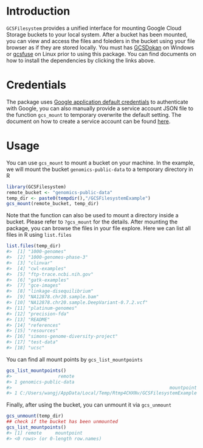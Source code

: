 
# Introduction

`GCSFilesystem` provides a unified interface for mounting Google Cloud
Storage buckets to your local system. After a bucket has been mounted,
you can view and access the files and foleders in the bucket using your
file browser as if they are stored locally. You must has
[GCSDokan](https://github.com/Jiefei-Wang/GCSDokan) on Windows or
[gcsfuse](https://github.com/GoogleCloudPlatform/gcsfuse) on Linux prior
to using this package. You can find documents on how to install the
dependencies by clicking the links above.

# Credentials

The package uses [Google application default
credentials](https://cloud.google.com/docs/authentication/production) to
authenticate with Google, you can also manually provide a service
account JSON file to the function `gcs_mount` to temporary overwrite the
default setting. The document on how to create a service account can be
found
[here](https://cloud.google.com/docs/authentication/production#create_service_account).

# Usage

You can use `gcs_mount` to mount a bucket on your machine. In the
example, we will mount the bucket `genomics-public-data` to a temporary
directory in R

``` r
library(GCSFilesystem)
remote_bucket <- "genomics-public-data"
temp_dir <- paste0(tempdir(),"/GCSFilesystemExample")
gcs_mount(remote_bucket, temp_dir)
```

Note that the function can also be used to mount a directory inside a
bucket. Please refer to `?gcs_mount` for the details. After mounting the
package, you can browse the files in your file explore. Here we can list
all files in R using `list.files`

``` r
list.files(temp_dir)
#>  [1] "1000-genomes"                              
#>  [2] "1000-genomes-phase-3"                      
#>  [3] "clinvar"                                   
#>  [4] "cwl-examples"                              
#>  [5] "ftp-trace.ncbi.nih.gov"                    
#>  [6] "gatk-examples"                             
#>  [7] "gce-images"                                
#>  [8] "linkage-disequilibrium"                    
#>  [9] "NA12878.chr20.sample.bam"                  
#> [10] "NA12878.chr20.sample.DeepVariant-0.7.2.vcf"
#> [11] "platinum-genomes"                          
#> [12] "precision-fda"                             
#> [13] "README"                                    
#> [14] "references"                                
#> [15] "resources"                                 
#> [16] "simons-genome-diversity-project"           
#> [17] "test-data"                                 
#> [18] "ucsc"
```

You can find all mount points by `gcs_list_mountpoints`

``` r
gcs_list_mountpoints()
#>                 remote
#> 1 genomics-public-data
#>                                                          mountpoint
#> 1 C:/Users/wangj/AppData/Local/Temp/Rtmp4CHXNv/GCSFilesystemExample
```

Finally, after using the bucket, you can unmount it via `gcs_unmount`

``` r
gcs_unmount(temp_dir)
## check if the bucket has been unmounted
gcs_list_mountpoints()
#> [1] remote     mountpoint
#> <0 rows> (or 0-length row.names)
```
